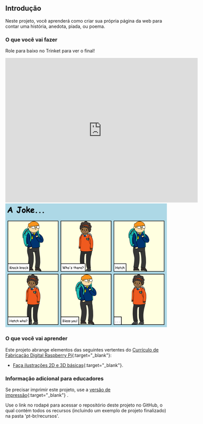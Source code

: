 ## Introdução

Neste projeto, você aprenderá como criar sua própria página da web para contar uma história, anedota, piada, ou poema.

### O que você vai fazer

Role para baixo no Trinket para ver o final!

<div class="trinket">
  <iframe src="https://trinket.io/embed/html/c8afdef912?outputOnly=true&start=result" width="600" height="450" frameborder="0" marginwidth="0" marginheight="0" allowfullscreen>
  </iframe>
  <img src="images/story-final.png">
</div>

### O que você vai aprender

Este projeto abrange elementos das seguintes vertentes do [Currículo de Fabricação Digital Raspberry Pi](http://rpf.io/curriculum){:target="_blank"}:

+ [Faça ilustrações 2D e 3D básicas](https://www.raspberrypi.org/curriculum/design/creator){:target="_blank"}.

### Informação adicional para educadores

Se precisar imprimir este projeto, use a [versão de impressão](https://projects.raspberrypi.org/en/projects/tell-a-story/print){:target="_blank"} .

Use o link no rodapé para acessar o repositório deste projeto no GitHub, o qual contém todos os recursos (incluindo um exemplo de projeto finalizado) na pasta 'pt-br/recursos'.